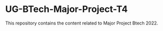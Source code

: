 # UG-BTech-Major-Project-T4
This repository contains the content related to Major Project Btech 2022.
